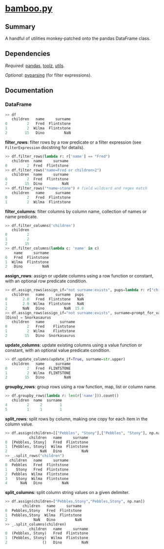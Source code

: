 # [bamboo.py](bamboo.py)

## Summary 

A handful of utilities monkey-patched onto the pandas DataFrame class.

## Dependencies
*Required*: [pandas](http://pandas.pydata.org/), [toolz](http://toolz.readthedocs.io/en/latest/index.html), [utils](utils.md).

*Optional*: [pyparsing](http://pyparsing.wikispaces.com/) (for filter expressions).
 
## Documentation

### DataFrame

```python
>> df
   children   name     surname
0         2   Fred  Flintstone
1         2  Wilma  Flintstone
2        15   Dino         NaN
```

**filter_rows**: filter rows by a row predicate or a filter expression (see `FilterExpression` docstring for details).

```python
>> df.filter_rows(lambda r: r['name'] == "Fred")
   children  name     surname
0         2  Fred  Flintstone
>> df.filter_rows("name=Fred or children>2")
   children  name     surname
0         2  Fred  Flintstone
2        15  Dino         NaN
>> df.filter_rows("*name~stone") # field wildcard and regex match
   children   name     surname
0         2   Fred  Flintstone
1         2  Wilma  Flintstone
```

**filter_columns**: filter columns by column name, collection of names or name predicate.

```python
>> df.filter_columns('children')
   children
0         2
1         2
2        15
>> df.filter_columns(lambda c: 'name' in c)
    name     surname
0   Fred  Flintstone
1  Wilma  Flintstone
2   Dino         NaN
```

**assign_rows**: assign or update columns using a row function or constant, with an optional row predicate condition.

```python
>> df.assign_rows(assign_if="not surname:exists", pups=lambda r: r["children"], children=None)
   children   name     surname  pups
0       2.0   Fred  Flintstone   NaN
1       2.0  Wilma  Flintstone   NaN
2       NaN   Dino         NaN  15.0
>> df.assign_rows(assign_if="not surname:exists", surname=prompt_for_value(prompt=lambda r: r["name"]))
[Dino] = Snorkasaurus
   children   name       surname
0         2   Fred    Flintstone
1         2  Wilma    Flintstone
2        15   Dino  Snorkasaurus
```

**update_columns**: update existing columns using a value function or constant, with an optional value predicate condition.

```python
>> df.update_columns(update_if=True, surname=str.upper)
   children   name     surname
0         2   Fred  FLINTSTONE
1         2  Wilma  FLINTSTONE
2        15   Dino         NaN
```

**groupby_rows**: group rows using a row function, map, list or column name.

```python
>> df.groupby_rows(lambda r: len(r['name'])).count()
   children  name  surname
4         2     2        1
5         1     1        1
```

**split_rows**: split rows by column, making one copy for each item in the column value.

```python
>> df.assign(children=[["Pebbles", "Stony"],["Pebbles", "Stony"], np.nan])
           children   name     surname
0  [Pebbles, Stony]   Fred  Flintstone
1  [Pebbles, Stony]  Wilma  Flintstone
2               NaN   Dino         NaN
>> _.split_rows("children")
  children   name     surname
0  Pebbles   Fred  Flintstone
1    Stony   Fred  Flintstone
2  Pebbles  Wilma  Flintstone
3    Stony  Wilma  Flintstone
4      NaN   Dino         NaN
```

**split_columns**: split column string values on a given delimiter.

```python
>> df.assign(children=["Pebbles,Stony","Pebbles,Stony", np.nan])
        children   name     surname
0  Pebbles,Stony   Fred  Flintstone
1  Pebbles,Stony  Wilma  Flintstone
2            NaN   Dino         NaN
>> _.split_columns(children)
           children   name     surname
0  (Pebbles, Stony)   Fred  Flintstone
1  (Pebbles, Stony)  Wilma  Flintstone
2                ()   Dino         NaN
```

